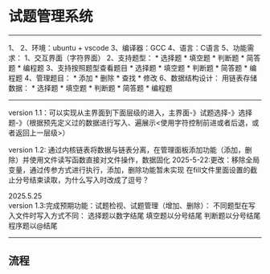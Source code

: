 # 试题管理系统

***
1、
2、环境：ubuntu + vscode
3、编译器：GCC
4、语言：C语言
5、功能需求：
    1、交互界面（字符界面）
    2、支持题型：
        * 选择题
        * 填空题
        * 判断题
        * 简答题
        * 编程题
    3、支持按照题型查看题目
        * 选择题
        * 填空题
        * 判断题
        * 简答题
        * 编程题
    4、管理题目：
        * 添加
        * 删除
        * 查找
        * 修改
6、数据结构设计：
    用链表存储数据：
        * 选择题
        * 填空题
        * 判断题
        * 简答题
        * 编程题
***
version 1.1：可以实现从主界面到下面层级的进入，主界面-》试题选择-》选择题-》（根据预先定义过的数据进行写入、遍展示<使用字符控制前进或者后退，或者返回上一层级>） 

version 1.2: 通过内核链表将数据与链表分离，在管理面板添加功能（添加，删除）并使用文件读写函数直接对文件操作，数据固化
    2025-5-22:更改：移除全局变量，通过传参方式进行执行，添加，删除功能暂未实现
    在fill文件里面设置的截止分号结束读取，为什么写入时改成了逗号？
    
2025.5.25    
version 1.3:完成预期功能：试题检视、试题管理（增加、删除）：
    不同题型在写入文件时写入方式不同：
    选择题以数字结尾
    填空题以分号结尾
    判断题以分号结尾
    程序题以@结尾

***
## 流程
